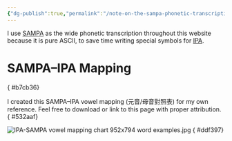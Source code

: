 ```yaml
---
{"dg-publish":true,"permalink":"/note-on-the-sampa-phonetic-transcription/","noteIcon":"2","created":"","updated":""}
---
```


I use [SAMPA](https://en.wikipedia.org/wiki/SAMPA) as the wide phonetic transcription throughout this website because it is pure ASCII, to save time writing special symbols for [IPA](https://en.wikipedia.org/wiki/International_Phonetic_Alphabet).

# SAMPA–IPA Mapping
{ #b7cb36}


I created this SAMPA–IPA vowel mapping (元音/母音對照表) for my own reference. Feel free to download or link to this page with proper attribution. 
{ #532aaf}


![IPA-SAMPA vowel mapping chart 952x794 word examples.jpg](/img/user/_attachments/IPA-SAMPA%20vowel%20mapping%20chart%20952x794%20word%20examples.jpg)
{ #ddf397}
